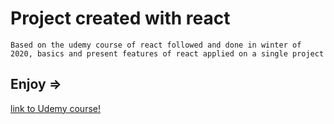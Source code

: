 # Project created with react #

    Based on the udemy course of react followed and done in winter of 2020, basics and present features of react applied on a single project

## Enjoy => ##
    
  [link to Udemy course!](https://www.udemy.com/course/react-the-complete-guide-incl-redux)